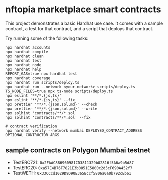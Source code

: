 # nftopia marketplace smart contracts

This project demonstrates a basic Hardhat use case. It comes with a sample contract, a test for that contract, and a script that deploys that contract.

Try running some of the following tasks:

```shell
npx hardhat accounts
npx hardhat compile
npx hardhat clean
npx hardhat test
npx hardhat node
npx hardhat help
REPORT_GAS=true npx hardhat test
npx hardhat coverage
npx hardhat run scripts/deploy.ts
npx hardhat run --network <your-network> scripts/deploy.ts
TS_NODE_FILES=true npx ts-node scripts/deploy.ts
npx eslint '**/*.{js,ts}'
npx eslint '**/*.{js,ts}' --fix
npx prettier '**/*.{json,sol,md}' --check
npx prettier '**/*.{json,sol,md}' --write
npx solhint 'contracts/**/*.sol'
npx solhint 'contracts/**/*.sol' --fix

# contract verification
npx hardhat verify --network mumbai DEPLOYED_CONTRACT_ADDRESS OPTIONAL_CONTRUCTOR_ARGS
```

## sample contracts on Polygon Mumbai testnet
- TestERC721: `0x2FAAC886960981CD3811329b02816f5A6a9b5d87`
- TestERC20: `0xa57E4B76F7821E3b0851E5800c2d5cF690A452f7`
- TestWETH: `0x33CCcd1029D9D90E365Bccf5806a0a0b792cEb61`